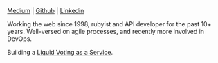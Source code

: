 [Medium](https://medium.com/@oliver_azevedo_barnes) | [Github](https://github.com/oliverbarnes) | [Linkedin](https://www.linkedin.com/in/oliverbarnes/)

Working the web since 1998, rubyist and API developer for the past 10+ years. Well-versed on agile processes, and recently more involved in DevOps.

Building a [Liquid Voting as a Service](https://medium.com/@oliver_azevedo_barnes/liquid-voting-as-a-service-c6e17b81ac1b).
